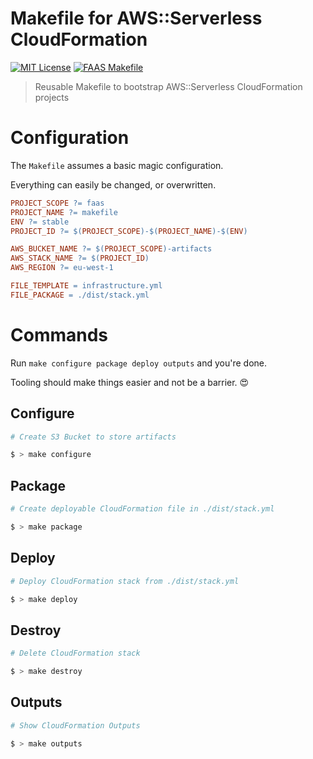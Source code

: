 # Makefile for AWS::Serverless CloudFormation

[![MIT License](https://badgen.now.sh/badge/License/MIT/blue)](https://github.com/sbstjn/faas-makefile/blob/master/LICENSE.md)
[![FAAS Makefile](https://badgen.now.sh/badge/FAAS/Makefile/purple)](https://github.com/sbstjn/faas-makefile)

> Reusable Makefile to bootstrap AWS::Serverless CloudFormation projects

# Configuration

The `Makefile` assumes a basic magic configuration.

Everything can easily be changed, or overwritten.

```makefile
PROJECT_SCOPE ?= faas
PROJECT_NAME ?= makefile
ENV ?= stable
PROJECT_ID ?= $(PROJECT_SCOPE)-$(PROJECT_NAME)-$(ENV)

AWS_BUCKET_NAME ?= $(PROJECT_SCOPE)-artifacts
AWS_STACK_NAME ?= $(PROJECT_ID)
AWS_REGION ?= eu-west-1

FILE_TEMPLATE = infrastructure.yml
FILE_PACKAGE = ./dist/stack.yml
```

# Commands

Run `make configure package deploy outputs` and you're done.

Tooling should make things easier and not be a barrier. 😍

## Configure

```bash
# Create S3 Bucket to store artifacts

$ > make configure
```

## Package

```bash
# Create deployable CloudFormation file in ./dist/stack.yml

$ > make package
```

## Deploy

```bash
# Deploy CloudFormation stack from ./dist/stack.yml

$ > make deploy
```

## Destroy

```bash
# Delete CloudFormation stack

$ > make destroy
```

## Outputs

```bash
# Show CloudFormation Outputs

$ > make outputs
```
